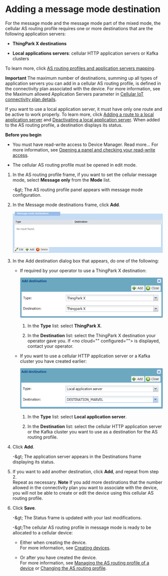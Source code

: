 # Adding a message mode destination

For the message mode and the message mode part of the mixed mode, the
cellular AS routing profile requires one or more destinations that are
the following application servers:

- **ThingPark X destinations**

- **Local applications servers**: cellular HTTP application servers or
  Kafka clusters

To learn more, click [AS routing profiles and application servers mapping](../device-manager-user-guide/manage-as-routing-profiles/index.md#as-routing-profiles-and-application-servers-mapping).

**Important** The maximum number of destinations, summing up all types
of application servers you can add in a cellular AS routing profile, is
defined in the connectivity plan associated with the device. For more
information, see the Maximum allowed Application
Servers parameter in [Cellular IoT connectivity plan details](../device-manager-user-guide/reference-information.md#cellular-iot-connectivity-plan-details).

If you want to use a local application server, it must have only one
route and be active to work properly. To learn more, click [Adding a route to a local application server](../device-manager-user-guide/manage-local-application-servers/adding-a-route-to-a-local-application-server/index.md)
and [Deactivating a local application server](../device-manager-user-guide/manage-local-application-servers/deactivate-local-application-server).
When added to the AS routing profile, a destination displays its status.

**Before you begin**

- You must have read-write access to Device Manager. Read more\... For
  more information, see [Opening a panel and checking your read-write access](../device-manager-user-guide/use-interface.md#opening-a-panel-and-checking-your-read-write-access).

- The cellular AS routing profile must be opened in edit mode.


1.  In the AS routing profile frame, if you want to set the cellular
    message mode, select **Message only** from the **Mode** list.

    -\&gt; The AS routing profile panel appears with message mode
    configuration.

2.  In the Message mode destinations frame, click **Add**.

    ![](./_images/adding-a-destination-to-a-1-1.png)

3.  In the Add destination dialog box that appears, do one of the
    following:

    - If required by your operator to use a ThingPark X destination:

      ![](./_images/adding-a-destination-to-a-1.png)

      1.  In the **Type** list: select **ThingPark X**.

      2.  In the **Destination** list: select the ThingPark X
          destination your operator gave you. If
          \<no cloud="" configured\=""> is
          displayed, contact your operator.

    - If you want to use a cellular HTTP application server or a Kafka
      cluster you have created earlier:

      ![](./_images/adding-a-destination-to-a-3.png)

      1.  In the **Type** list: select **Local application server**.

      2.  In the **Destination** list: select the cellular HTTP
          application server or the Kafka cluster you want to use as a
          destination for the AS routing profile.

4.  Click **Add**.

    -\&gt; The application server appears in the Destinations frame
    displaying its status.

5.  If you want to add another destination, click **Add**, and repeat
    from step 2.  
    Repeat as necessary. **Note** If you add more destinations that the
    number allowed in the connectivity plan you want to associate with
    the device, you will not be able to create or edit the device using
    this cellular AS routing profile.

6.  Click **Save**.

    -\&gt; The Status frame is updated with your last modifications.

    -\&gt;The cellular AS routing profile in message mode is ready to be
    allocated to a cellular device:

    - Either when creating the device.  
      For more information, see [Creating devices](../device-manager-user-guide/create-devices/index.md).

    - Or after you have created the device.  
      For more information, see [Managing the AS routing profile of a device](../device-manager-user-guide/manage-device-network/manage-as-routing-profile-device)
      or [Changing the AS routing profile](../device-manager-user-guide/manage-device-network/manage-as-routing-profile-device.md#changing-the-as-routing-profile).
